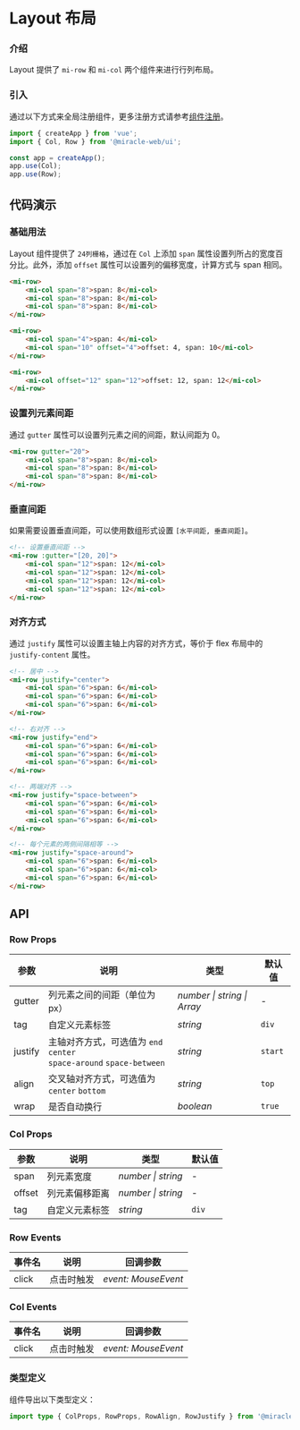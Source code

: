 # Layout 布局

### 介绍

Layout 提供了 `mi-row` 和 `mi-col` 两个组件来进行行列布局。

### 引入

通过以下方式来全局注册组件，更多注册方式请参考[组件注册](#/zh-CN/advanced-usage#zu-jian-zhu-ce)。

```js
import { createApp } from 'vue';
import { Col, Row } from '@miracle-web/ui';

const app = createApp();
app.use(Col);
app.use(Row);
```

## 代码演示

### 基础用法

Layout 组件提供了 `24列栅格`，通过在 `Col` 上添加 `span` 属性设置列所占的宽度百分比。此外，添加 `offset` 属性可以设置列的偏移宽度，计算方式与 span 相同。

```html
<mi-row>
    <mi-col span="8">span: 8</mi-col>
    <mi-col span="8">span: 8</mi-col>
    <mi-col span="8">span: 8</mi-col>
</mi-row>

<mi-row>
    <mi-col span="4">span: 4</mi-col>
    <mi-col span="10" offset="4">offset: 4, span: 10</mi-col>
</mi-row>

<mi-row>
    <mi-col offset="12" span="12">offset: 12, span: 12</mi-col>
</mi-row>
```

### 设置列元素间距

通过 `gutter` 属性可以设置列元素之间的间距，默认间距为 0。

```html
<mi-row gutter="20">
    <mi-col span="8">span: 8</mi-col>
    <mi-col span="8">span: 8</mi-col>
    <mi-col span="8">span: 8</mi-col>
</mi-row>
```

### 垂直间距

如果需要设置垂直间距，可以使用数组形式设置 `[水平间距, 垂直间距]`。

```html
<!-- 设置垂直间距 -->
<mi-row :gutter="[20, 20]">
    <mi-col span="12">span: 12</mi-col>
    <mi-col span="12">span: 12</mi-col>
    <mi-col span="12">span: 12</mi-col>
    <mi-col span="12">span: 12</mi-col>
</mi-row>
```

### 对齐方式

通过 `justify` 属性可以设置主轴上内容的对齐方式，等价于 flex 布局中的 `justify-content` 属性。

```html
<!-- 居中 -->
<mi-row justify="center">
    <mi-col span="6">span: 6</mi-col>
    <mi-col span="6">span: 6</mi-col>
    <mi-col span="6">span: 6</mi-col>
</mi-row>

<!-- 右对齐 -->
<mi-row justify="end">
    <mi-col span="6">span: 6</mi-col>
    <mi-col span="6">span: 6</mi-col>
    <mi-col span="6">span: 6</mi-col>
</mi-row>

<!-- 两端对齐 -->
<mi-row justify="space-between">
    <mi-col span="6">span: 6</mi-col>
    <mi-col span="6">span: 6</mi-col>
    <mi-col span="6">span: 6</mi-col>
</mi-row>

<!-- 每个元素的两侧间隔相等 -->
<mi-row justify="space-around">
    <mi-col span="6">span: 6</mi-col>
    <mi-col span="6">span: 6</mi-col>
    <mi-col span="6">span: 6</mi-col>
</mi-row>
```

## API

### Row Props

| 参数 | 说明 | 类型 | 默认值 |
| --- | --- | --- | --- |
| gutter | 列元素之间的间距（单位为 px） | _number \| string \| Array_ | - |
| tag | 自定义元素标签 | _string_ | `div` |
| justify | 主轴对齐方式，可选值为 `end` `center` <br> `space-around` `space-between` | _string_ | `start` |
| align | 交叉轴对齐方式，可选值为 `center` `bottom` | _string_ | `top` |
| wrap | 是否自动换行 | _boolean_ | `true` |

### Col Props

| 参数   | 说明           | 类型               | 默认值 |
| ------ | -------------- | ------------------ | ------ |
| span   | 列元素宽度     | _number \| string_ | -      |
| offset | 列元素偏移距离 | _number \| string_ | -      |
| tag    | 自定义元素标签 | _string_           | `div`  |

### Row Events

| 事件名 | 说明       | 回调参数            |
| ------ | ---------- | ------------------- |
| click  | 点击时触发 | _event: MouseEvent_ |

### Col Events

| 事件名 | 说明       | 回调参数            |
| ------ | ---------- | ------------------- |
| click  | 点击时触发 | _event: MouseEvent_ |

### 类型定义

组件导出以下类型定义：

```ts
import type { ColProps, RowProps, RowAlign, RowJustify } from '@miracle-web/ui';
```
